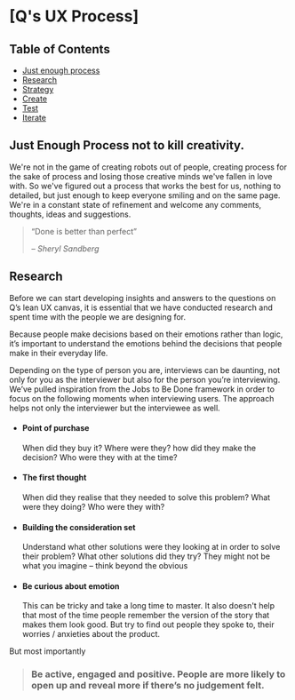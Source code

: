 # [Q's UX Process]

## Table of Contents

* [Just enough process](#just-enough-process-not-to-kill-creativity)
* [Research](#research)
* [Strategy](#strategy)
* [Create](#create)
* [Test](#test)
* [Iterate](#iterate)

## Just Enough Process not to kill creativity.

We're not in the game of creating robots out of people, creating process for the sake of process and losing those creative minds we've fallen in love with. So we've figured out a process that works the best for us, nothing to detailed, but just enough to keep everyone smiling and on the same page. We're in a constant state of refinement and welcome any comments, thoughts, ideas and suggestions. 

<blockquote>
    <p>“Done is better than perfect”</p>
    <cite>– Sheryl Sandberg</cite>
</blockquote>

## Research

Before we can start developing insights and answers to the questions on Q’s lean UX canvas, it is essential that we have conducted research and spent time with the people we are designing for. 

Because people make decisions based on their emotions rather than logic, it’s important to understand the emotions behind the decisions that people make in their everyday life. 

Depending on the type of person you are, interviews can be daunting, not only for you as the interviewer but also for the person you’re interviewing. We’ve pulled inspiration from the Jobs to Be Done framework in order to focus on the following moments when interviewing users. The approach helps not only the interviewer but the interviewee as well. 
- #### Point of purchase 
    When did they buy it? Where were they? how did they make the decision? Who were they with at the time?
- #### The first thought
    When did they realise that they needed to solve this problem? What were they doing? Who were they with?
- #### Building the consideration set
    Understand what other solutions were they looking at in order to solve their problem? What other solutions did they try? They might not be what you imagine – think beyond the obvious
- #### Be curious about emotion
    This can be tricky and take a long time to master. It also doesn't help that most of the time people remember the version of the story that makes them look good. But try to find out people they spoke to, their worries / anxieties about the product.

But most importantly
> ### Be active, engaged and positive. People are more likely to open up and reveal more if there’s no judgement felt.
